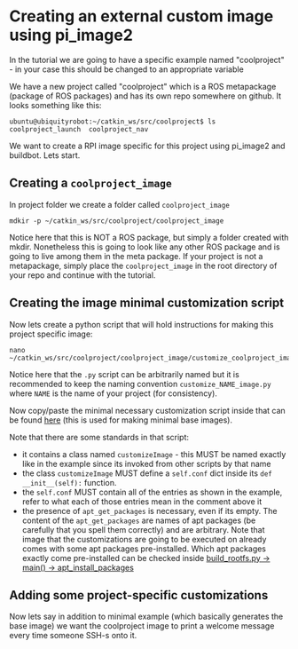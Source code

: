 # Creating an external custom image using pi_image2

In the tutorial we are going to have a specific example named "coolproject" - in your case this should be changed to an appropriate variable

We have a new project called "coolproject" which is a ROS metapackage (package of ROS packages) and has its own repo somewhere on github. It looks something like this:

```
ubuntu@ubiquityrobot:~/catkin_ws/src/coolproject$ ls
coolproject_launch  coolproject_nav
```

We want to create a RPI image specific for this project using pi_image2 and buildbot. Lets start.

## Creating a `coolproject_image`

In project folder we create a folder called `coolproject_image`

    mdkir -p ~/catkin_ws/src/coolproject/coolproject_image

Notice here that this is NOT a ROS package, but simply a folder created with mkdir. Nonetheless this is going to look like any other ROS package and is going to live among them in the meta package. If your project is not a metapackage, simply place the `coolproject_image` in the root directory of your repo and continue with the tutorial.

## Creating the image minimal customization script

Now lets create a python script that will hold instructions for making this project specific image:

    nano ~/catkin_ws/src/coolproject/coolproject_image/customize_coolproject_image.py

Notice here that the `.py` script can be arbitrarily named but it is recommended to keep the naming convention `customize_NAME_image.py` where `NAME` is the name of your project (for consistency).

Now copy/paste the minimal necessary customization script inside that can be found [here](customizations/customize_base_image.py) (this is used for making minimal base images). 

Note that there are some standards in that script:
 - it contains a class named `customizeImage` - this MUST be named exactly like in the example since its invoked from other scripts by that name
 - the class `customizeImage` MUST define a `self.conf` dict inside its `def __init__(self):` function. 
 - the `self.conf` MUST contain all of the entries as shown in the example, refer to what each of those entries mean in the comment above it
 - the presence of `apt_get_packages` is necessary, even if its empty. The content of the `apt_get_packages` are names of apt packages (be carefully that you spell them correctly) and are arbitrary. Note that image that the customizations are going to be executed on already comes with some apt packages pre-installed. Which apt packages exactly come pre-installed can be checked inside [build_rootfs.py -> main() -> apt_install_packages](https://github.com/UbiquityRobotics/pi_image2/blob/35e20cb6ba0ae049ed316580fdcd23a4f268fb35/build_rootfs.py#L242)

## Adding some project-specific customizations 

Now lets say in addition to minimal example (which basically generates the base image) we want the coolproject image to print a welcome message every time someone SSH-s onto it. 

